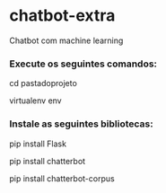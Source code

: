 # chatbot-extra

Chatbot com machine learning


### Execute os seguintes comandos:

cd pastadoprojeto

virtualenv env

### Instale as seguintes bibliotecas:

pip install Flask

pip install chatterbot

pip install chatterbot-corpus 
